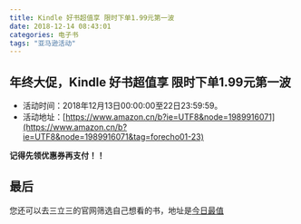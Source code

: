 ```yaml
---
title: Kindle 好书超值享 限时下单1.99元第一波
date: 2018-12-14 08:43:01
categories: 电子书
tags: "亚马逊活动"
---
```


## 年终大促，Kindle 好书超值享 限时下单1.99元第一波

- 活动时间：2018年12月13日00:00:00至22日23:59:59。
- 活动地址：[https://www.amazon.cn/b?ie=UTF8&node=1989916071](https://www.amazon.cn/b?ie=UTF8&node=1989916071&tag=forecho01-23)

**记得先领优惠券再支付！！**


## 最后

您还可以去三立三的官网筛选自己想看的书，地址是[今日最值](https://3li3.com/book/day?date=)
